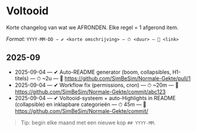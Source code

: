 # Voltooid

Korte changelog van wat we AFRONDEN. Elke regel = 1 afgerond item.

_Format:_ `YYYY-MM-DD — ✔ <korte omschrijving> — ⏱ <duur> — 🔗 <link>`

## 2025-09
- 2025-09-04 — ✔ Auto-README generator (boom, collapsibles, H1-titels) — ⏱ ~2u — 🔗 https://github.com/SimBeSim/Normale-Gekte/pull/1
- 2025-09-04 — ✔ Workflow fix (permissions, cron) — ⏱ ~20m — 🔗 https://github.com/SimBeSim/Normale-Gekte/commit/abc123
- 2025-09-04 — ✔ Voltooid-systeem + auto-Highlights in README (collapsible) en inklapbare categorieën — ⏱ 45m — 🔗 https://github.com/SimBeSim/Normale-Gekte/commit/<SHA>

> Tip: begin elke maand met een nieuwe kop `## YYYY-MM`.
